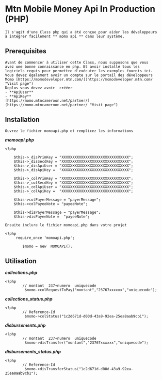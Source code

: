 # Mtn Mobile Money Api In Production (PHP)

    Il s'agit d'une Class php qui a été conçue pour aider les développeurs à intégrer facilement ** momo api ** dans leur système.

## Prerequisites ##

    Avant de commencer à utiliser cette Class, nous supposons que vous avez une bonne connaissance en php. Et avoir installé tous les logiciels requis pour permettre d'exécuter les exemples fournis ici.
    Vous devez également avoir un compte sur le portail des développeurs Momo [https://momodeveloper.mtn.com/](https://momodeveloper.mtn.com/ "Visit page")
    Deplus vous devez avoir  crééer
    - **ApiUser** 
    - **ApiKey** 
    [https://momo.mtncameroon.net/partner/](https://momo.mtncameroon.net/partner/ "Visit page")

## Installation ##

    Ouvrez le fichier momoapi.php et remplicez les informations

***momoapi.php***

    <?php
        
        $this->_disPrimKey = "XXXXXXXXXXXXXXXXXXXXXXXXXXXXXXX";
        $this->_disSecdKey = "XXXXXXXXXXXXXXXXXXXXXXXXXXXXXXX";
        $this->_disApiUser = "XXXXXXXXXXXXXXXXXXXXXXXXXXXXXXX";
        $this->_disApiKey =  "XXXXXXXXXXXXXXXXXXXXXXXXXXXXXXX";

        $this->_colPrimKey = "XXXXXXXXXXXXXXXXXXXXXXXXXXXXXXX";
        $this->_colSecdKey = "XXXXXXXXXXXXXXXXXXXXXXXXXXXXXXX";
        $this->_colApiUser = "XXXXXXXXXXXXXXXXXXXXXXXXXXXXXXX";
        $this->_colApiKey =  "XXXXXXXXXXXXXXXXXXXXXXXXXXXXXXX";
    
        $this->colPayerMessage = "payerMessage";
        $this->colPayeeNote = "payeeNote";

        $this->disPayerMessage = "payerMessage";
        $this->disPayeeNote =  "payeeNote";

    Ensuite inclure le fichier momoapi.php dans votre projet

    <?php 
         require_once 'momoapi.php';

            $momo = new  MOMOAPI();

## Utilisation ##

***collections.php***

    <?php 
            // montant  237+numero	uniquecode
             $momo->colRequestToPay("montant","23767xxxxxx","uniquecode");

***collections_status.php***

    <?php 
            // Reference-Id
             $momo->colStatus("1c2d671d-d00d-43a9-92ea-25ea8aab9cb1");

***disbursements.php***

    <?php 
            // montant  237+numero	uniquecode
             $momo->disTransfer("montant","23767xxxxxx","uniquecode");

***disbursements_status.php***

    <?php 
            // Reference-Id
             $momo->disTransferStatus("1c2d671d-d00d-43a9-92ea-25ea8aab9cb1");
